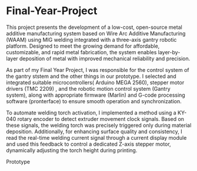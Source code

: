 # Final-Year-Project

This project presents the development of a low-cost, open-source metal additive manufacturing system based on Wire Arc Additive Manufacturing (WAAM) using MIG welding integrated with a three-axis gantry robotic platform. Designed to meet the growing demand for affordable, customizable, and rapid metal fabrication, the system enables layer-by-layer deposition of metal with improved mechanical reliability and precision.

As part of my Final Year Project, I was responsible for the control system of the gantry ststem and the other things in our prototype. I selected and integrated suitable microcontrollers( Arduino MEGA 2560), stepper motor drivers (TMC 2209) , and the robotic motion control system (Gantry system), along with appropriate firmware (Marlin) and G-code processing software (pronterface) to ensure smooth operation and synchronization.

To automate welding torch activation, I implemented a method using a KY-040 rotary encoder to detect extruder movement clock signals. Based on these signals, the welding torch was precisely triggered only during material deposition. Additionally, for enhancing surface quality and consistency, I read the real-time welding current signal through a current display module and used this feedback to control a dedicated Z-axis stepper motor, dynamically adjusting the torch height during printing.

Prototype

